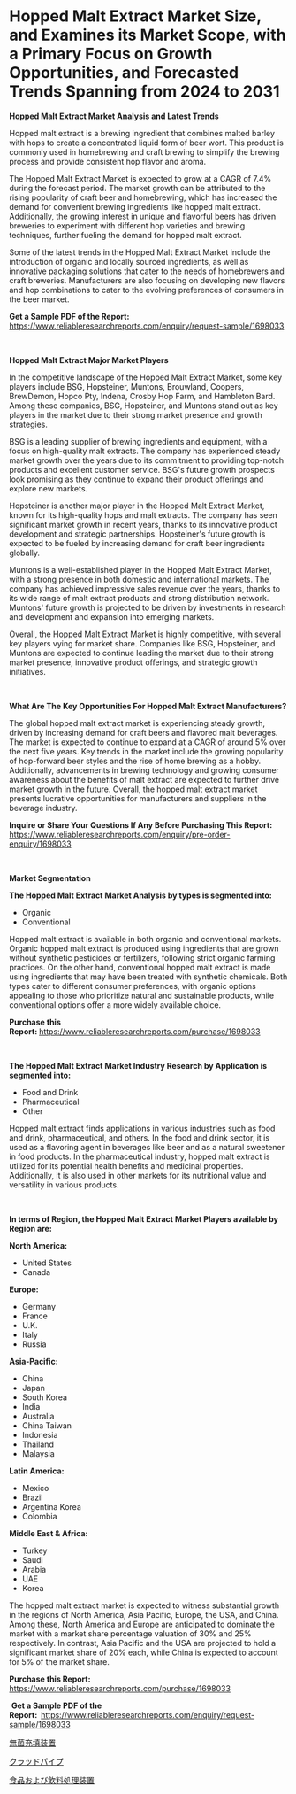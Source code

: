 <p><h1>Hopped Malt Extract Market Size, and Examines its Market Scope, with a Primary Focus on Growth Opportunities, and Forecasted Trends Spanning from 2024 to 2031</h1></p><p><strong>Hopped Malt Extract Market Analysis and Latest Trends</strong></p>
<p><p>Hopped malt extract is a brewing ingredient that combines malted barley with hops to create a concentrated liquid form of beer wort. This product is commonly used in homebrewing and craft brewing to simplify the brewing process and provide consistent hop flavor and aroma.</p><p>The Hopped Malt Extract Market is expected to grow at a CAGR of 7.4% during the forecast period. The market growth can be attributed to the rising popularity of craft beer and homebrewing, which has increased the demand for convenient brewing ingredients like hopped malt extract. Additionally, the growing interest in unique and flavorful beers has driven breweries to experiment with different hop varieties and brewing techniques, further fueling the demand for hopped malt extract.</p><p>Some of the latest trends in the Hopped Malt Extract Market include the introduction of organic and locally sourced ingredients, as well as innovative packaging solutions that cater to the needs of homebrewers and craft breweries. Manufacturers are also focusing on developing new flavors and hop combinations to cater to the evolving preferences of consumers in the beer market.</p></p>
<p><strong>Get a Sample PDF of the Report:&nbsp;</strong> <a href="https://www.reliableresearchreports.com/enquiry/request-sample/1698033">https://www.reliableresearchreports.com/enquiry/request-sample/1698033</a></p>
<p>&nbsp;</p>
<p><strong>Hopped Malt Extract Major Market Players</strong></p>
<p><p>In the competitive landscape of the Hopped Malt Extract Market, some key players include BSG, Hopsteiner, Muntons, Brouwland, Coopers, BrewDemon, Hopco Pty, Indena, Crosby Hop Farm, and Hambleton Bard. Among these companies, BSG, Hopsteiner, and Muntons stand out as key players in the market due to their strong market presence and growth strategies.</p><p>BSG is a leading supplier of brewing ingredients and equipment, with a focus on high-quality malt extracts. The company has experienced steady market growth over the years due to its commitment to providing top-notch products and excellent customer service. BSG's future growth prospects look promising as they continue to expand their product offerings and explore new markets.</p><p>Hopsteiner is another major player in the Hopped Malt Extract Market, known for its high-quality hops and malt extracts. The company has seen significant market growth in recent years, thanks to its innovative product development and strategic partnerships. Hopsteiner's future growth is expected to be fueled by increasing demand for craft beer ingredients globally.</p><p>Muntons is a well-established player in the Hopped Malt Extract Market, with a strong presence in both domestic and international markets. The company has achieved impressive sales revenue over the years, thanks to its wide range of malt extract products and strong distribution network. Muntons' future growth is projected to be driven by investments in research and development and expansion into emerging markets.</p><p>Overall, the Hopped Malt Extract Market is highly competitive, with several key players vying for market share. Companies like BSG, Hopsteiner, and Muntons are expected to continue leading the market due to their strong market presence, innovative product offerings, and strategic growth initiatives.</p></p>
<p>&nbsp;</p>
<p><strong>What Are The Key Opportunities For Hopped Malt Extract Manufacturers?</strong></p>
<p><p>The global hopped malt extract market is experiencing steady growth, driven by increasing demand for craft beers and flavored malt beverages. The market is expected to continue to expand at a CAGR of around 5% over the next five years. Key trends in the market include the growing popularity of hop-forward beer styles and the rise of home brewing as a hobby. Additionally, advancements in brewing technology and growing consumer awareness about the benefits of malt extract are expected to further drive market growth in the future. Overall, the hopped malt extract market presents lucrative opportunities for manufacturers and suppliers in the beverage industry.</p></p>
<p><strong>Inquire or Share Your Questions If Any Before Purchasing This Report:</strong> <a href="https://www.reliableresearchreports.com/enquiry/pre-order-enquiry/1698033">https://www.reliableresearchreports.com/enquiry/pre-order-enquiry/1698033</a></p>
<p>&nbsp;</p>
<p><strong>Market Segmentation</strong></p>
<p><strong>The Hopped Malt Extract Market Analysis by types is segmented into:</strong></p>
<p><ul><li>Organic</li><li>Conventional</li></ul></p>
<p><p>Hopped malt extract is available in both organic and conventional markets. Organic hopped malt extract is produced using ingredients that are grown without synthetic pesticides or fertilizers, following strict organic farming practices. On the other hand, conventional hopped malt extract is made using ingredients that may have been treated with synthetic chemicals. Both types cater to different consumer preferences, with organic options appealing to those who prioritize natural and sustainable products, while conventional options offer a more widely available choice.</p></p>
<p><strong>Purchase this Report:&nbsp;</strong><a href="https://www.reliableresearchreports.com/purchase/1698033">https://www.reliableresearchreports.com/purchase/1698033</a></p>
<p>&nbsp;</p>
<p><strong>The Hopped Malt Extract Market Industry Research by Application is segmented into:</strong></p>
<p><ul><li>Food and Drink</li><li>Pharmaceutical</li><li>Other</li></ul></p>
<p><p>Hopped malt extract finds applications in various industries such as food and drink, pharmaceutical, and others. In the food and drink sector, it is used as a flavoring agent in beverages like beer and as a natural sweetener in food products. In the pharmaceutical industry, hopped malt extract is utilized for its potential health benefits and medicinal properties. Additionally, it is also used in other markets for its nutritional value and versatility in various products.</p></p>
<p>&nbsp;</p>
<p><strong>In terms of Region, the Hopped Malt Extract Market Players available by Region are:</strong></p>
<p>
    <p> <strong> North America: </strong>
        <ul>
            <li>United States</li>
            <li>Canada</li>
        </ul>
        </p> 
    <p> <strong> Europe: </strong>
        <ul>
            <li>Germany</li>
            <li>France</li>
            <li>U.K.</li>
            <li>Italy</li>
            <li>Russia</li>
        </ul>
        </p> 
    <p> <strong> Asia-Pacific: </strong>
        <ul>
            <li>China</li>
            <li>Japan</li>
            <li>South Korea</li>
            <li>India</li>
            <li>Australia</li>
            <li>China Taiwan</li>
            <li>Indonesia</li>
            <li>Thailand</li>
            <li>Malaysia</li>
        </ul>
        </p> 
    <p> <strong> Latin America: </strong>
        <ul>
            <li>Mexico</li>
            <li>Brazil</li>
            <li>Argentina Korea</li>
            <li>Colombia</li>
        </ul>
        </p> 
    <p> <strong> Middle East & Africa: </strong>
        <ul>
            <li>Turkey</li>
            <li>Saudi</li>
            <li>Arabia</li>
            <li>UAE</li>
            <li>Korea</li>
        </ul>
    </p>
    </p>
<p><p>The hopped malt extract market is expected to witness substantial growth in the regions of North America, Asia Pacific, Europe, the USA, and China. Among these, North America and Europe are anticipated to dominate the market with a market share percentage valuation of 30% and 25% respectively. In contrast, Asia Pacific and the USA are projected to hold a significant market share of 20% each, while China is expected to account for 5% of the market share.</p></p>
<p><strong>Purchase this Report: </strong><a href="https://www.reliableresearchreports.com/purchase/1698033">https://www.reliableresearchreports.com/purchase/1698033</a></p>
<p>&nbsp;<strong>Get a Sample PDF of the Report:&nbsp;&nbsp;</strong><a href="https://www.reliableresearchreports.com/enquiry/request-sample/1698033">https://www.reliableresearchreports.com/enquiry/request-sample/1698033</a></p>
<p><strong></strong></p>
<p><p><a href="https://medium.com/@elenorkiehn/%E7%84%A1%E8%8F%8C%E5%85%85%E5%A1%AB%E8%A8%AD%E5%82%99%E5%B8%82%E5%A0%B4-%E5%B8%82%E5%A0%B4cagr-%E5%B8%82%E5%A0%B4%E3%83%88%E3%83%AC%E3%83%B3%E3%83%89-%E6%88%90%E9%95%B7%E6%88%A6%E7%95%A5%E3%81%AB%E9%96%A2%E3%81%99%E3%82%8B%E6%B4%9E%E5%AF%9F-a0b81defe822">無菌充填装置</a></p><p><a href="https://github.com/one-cool-chick/Market-Research-Report-List-1/blob/main/732269017608.md">クラッドパイプ</a></p><p><a href="https://medium.com/@jackpeters644/%E9%A3%9F%E5%93%81%E3%81%8A%E3%82%88%E3%81%B3%E9%A3%B2%E6%96%99%E5%8A%A0%E5%B7%A5%E8%A8%AD%E5%82%99%E5%B8%82%E5%A0%B4%E3%81%AE%E5%88%86%E6%9E%90%E3%81%A82024%E5%B9%B4%E3%81%8B%E3%82%892031%E5%B9%B4%E3%81%AE%E4%BA%88%E6%B8%AC%E3%82%B5%E3%82%A4%E3%82%BA-01ef8fd47d68">食品および飲料処理装置</a></p></p>